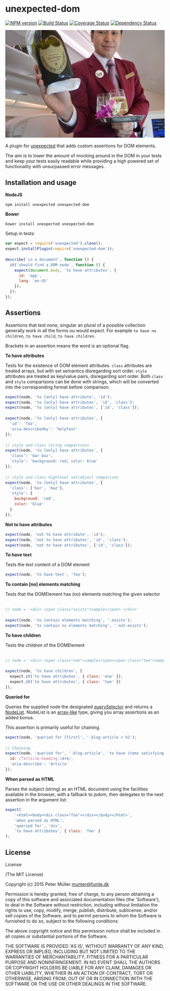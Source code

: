 unexpected-dom
==============

[![NPM version](https://badge.fury.io/js/unexpected-dom.svg)](http://badge.fury.io/js/unexpected-dom)
[![Build Status](https://travis-ci.org/Munter/unexpected-dom.svg?branch=master)](https://travis-ci.org/Munter/unexpected-dom)
[![Coverage Status](https://img.shields.io/coveralls/Munter/unexpected-dom.svg?style=flat)](https://coveralls.io/r/Munter/unexpected-dom?branch=master)
[![Dependency Status](https://david-dm.org/Munter/unexpected-dom.svg)](https://david-dm.org/Munter/unexpected-dom)

![Unexpected Dom Perignon](https://raw.githubusercontent.com/Munter/unexpected-dom/master/documentation/unexpectedDom.jpg)

A plugin for [unexpected](https://unexpectedjs.github.io/) that adds custom assertions for DOM elements.

The aim is to lower the amount of mocking around in the DOM in your tests and keep your tests easily readable while providing a high powered set of functionality with unsurpassed error messages.


Installation and usage
----------------------

**NodeJS**

```
npm install unexpected unexpected-dom
```

**Bower**

```
bower install unexpected unexpected-dom
```

Setup in tests:

``` js
var expect = require('unexpected').clone();
expect.installPlugin(require('unexpected-dom'));

describe('in a document', function () {
  it('should find a DOM node', function () {
    expect(document.body, 'to have attributes', {
      id: 'app',
      lang: 'en-US'
    });
  });
});

```

Assertions
----------

Assertions that test none, singular an plural of a possible collection generally work in all the forms ou would expect. For example `to have no children`, `to have child`, `to have children`.

Brackets in an assertion means the word is an optional flag.

**To have attributes**

Tests for the existence of DOM element attributes. `class` attributes are treated arrays, but with set semantics disregarding sort order. `style` attributes are treated as key/value pairs, disregarding sort order. Both `class` and `style` comparisons can be done with strings, which will be converted into the corresponding format before comparison.

```js
expect(node, 'to [only] have attribute', 'id');
expect(node, 'to [only] have attributes', 'id', 'class');
expect(node, 'to [only] have attributes', ['id', 'class']);

expect(node, 'to [only] have attributes', {
  'id': 'foo',
  'aria-describedby': 'helpText'
});

// style and class string comparisons
expect(node, 'to [only] have attributes', {
  'class': 'bar baz',
  'style': 'background: red; color: blue'
});

// style and class highlevel set/object comparison
expect(node, 'to [only] have attributes', {
  'class': ['bar', 'baz'],
  'style': {
    background: 'red',
    color: 'blue'
  }
});
```

**Not to have attributes**

```js
expect(node, 'not to have attribute', 'id');
expect(node, 'not to have attributes', 'id', 'class');
expect(node, 'not to have attributes', ['id', 'class']);
```

**To have text**

Tests the text content of a DOM element

```js
expect(node, 'to have text', 'foo');
```

**To contain [no] elements matching**

Tests that the DOMElement has (no) elements matching the given selector

```js

// node = '<div> <span class="exists">sample</span> </div>'

expect(node, 'to contain elements matching', '.exists');
expect(node, 'to contain no elements matching', '.not-exists');
```


**To have children**

Tests the children of the DOMElement

```js

// node = '<div> <span class="one">sample</span><span class="two">sample2</span> </div>'

expect(node, 'to have children', [
  expect.it('to have attributes', { class: 'one' }),
  expect.it('to have attributes', { class: 'two' })
]);
```


**Queried for**

Queries the supplied node the designated [querySelector]() and returns a [NodeList](). NodeList is an [array-like]() type, giving you array assertions as an added bonus.

This assertion is primarily useful for chaining.

```js
expect(node, 'queried for [first]', '.blog-article > h2');

// Chaining
expect(node, 'queried for', '.blog-article', 'to have items satisfying', 'to have attributes', {
  id: /^article-heading-\d+$/,
  'aria-describe': 'Article'
});
```

**When parsed as HTML**

Parses the subject (string) as an HTML document using the facilities available in the browser, with a fallback to jsdom, then delegates to the next assertion in the argument list:

```js
expect(
    '<html><body><div class="foo"></div></body></html>',
    'when parsed as HTML',
    'queried for', 'div',
    'to have attributes', { class: 'foo' }
);
```


License
-------

License

(The MIT License)

Copyright (c) 2015 Peter Müller [munter@fumle.dk](mailto:munter@fumle.dk)

Permission is hereby granted, free of charge, to any person obtaining a copy of this software and associated documentation files (the 'Software'), to deal in the Software without restriction, including without limitation the rights to use, copy, modify, merge, publish, distribute, sublicense, and/or sell copies of the Software, and to permit persons to whom the Software is furnished to do so, subject to the following conditions:

The above copyright notice and this permission notice shall be included in all copies or substantial portions of the Software.

THE SOFTWARE IS PROVIDED 'AS IS', WITHOUT WARRANTY OF ANY KIND, EXPRESS OR IMPLIED, INCLUDING BUT NOT LIMITED TO THE WARRANTIES OF MERCHANTABILITY, FITNESS FOR A PARTICULAR PURPOSE AND NONINFRINGEMENT. IN NO EVENT SHALL THE AUTHORS OR COPYRIGHT HOLDERS BE LIABLE FOR ANY CLAIM, DAMAGES OR OTHER LIABILITY, WHETHER IN AN ACTION OF CONTRACT, TORT OR OTHERWISE, ARISING FROM, OUT OF OR IN CONNECTION WITH THE SOFTWARE OR THE USE OR OTHER DEALINGS IN THE SOFTWARE.
